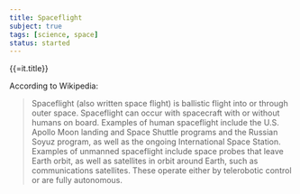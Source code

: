 ```yaml
---
title: Spaceflight
subject: true
tags: [science, space]
status: started
---
```

{{=it.title}}


According to Wikipedia:

> Spaceflight (also written space flight) is ballistic flight into or through outer space. Spaceflight can occur with spacecraft with or without humans on board. Examples of human spaceflight include the U.S. Apollo Moon landing and Space Shuttle programs and the Russian Soyuz program, as well as the ongoing International Space Station. Examples of unmanned spaceflight include space probes that leave Earth orbit, as well as satellites in orbit around Earth, such as communications satellites. These operate either by telerobotic control or are fully autonomous.
